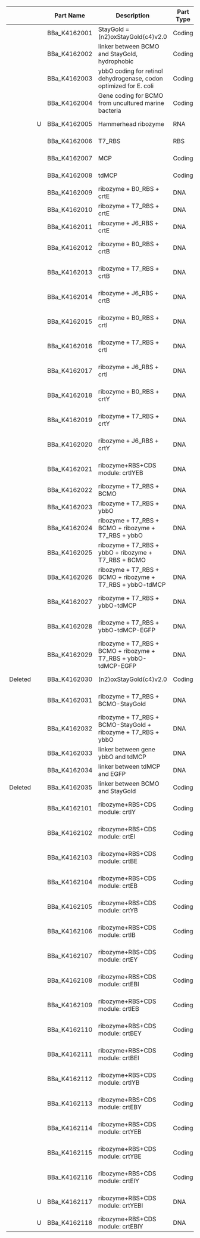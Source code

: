 | | | Part Name | Description | Part Type | Designer(s) | Length |
|----|----|----|----|----|----|----|
| |  | BBa_K4162001 | StayGold = (n2)oxStayGold(c4)v2.0 | Coding | Weiwen Chen | Length:  711 bp | 
| |  | BBa_K4162002 | linker between BCMO and StayGold, hydrophobic | Coding | Weiwen Chen | Length:  54 bp | 
| |  | BBa_K4162003 | ybbO coding for retinol dehydrogenase, codon optimized for E. coli | Coding | Yujian Song | Length:  810 bp | 
| |  | BBa_K4162004 | Gene coding for BCMO from uncultured marine bacteria | Coding | Weiwen Chen | Length:  828 bp | 
| | U | BBa_K4162005 | Hammerhead ribozyme | RNA | Weiwen Chen | Length:  57 bp | 
| |  | BBa_K4162006 | T7_RBS | RBS | Weiwen Chen | Length:  17 bp | 
| |  | BBa_K4162007 | MCP | Coding | Weiwen Chen | Length:  336 bp | 
| |  | BBa_K4162008 | tdMCP | Coding | Weiwen Chen | Length:  690 bp | 
| |  | BBa_K4162009 | ribozyme + B0_RBS + crtE | DNA | Weiwen Chen | Length:  991 bp | 
| |  | BBa_K4162010 | ribozyme + T7_RBS + crtE | DNA | Weiwen Chen | Length:  993 bp | 
| |  | BBa_K4162011 | ribozyme + J6_RBS + crtE | DNA | Weiwen Chen | Length:  981 bp | 
| |  | BBa_K4162012 | ribozyme + B0_RBS + crtB | DNA | Weiwen Chen | Length:  1012 bp | 
| |  | BBa_K4162013 | ribozyme + T7_RBS + crtB | DNA | Weiwen Chen | Length:  1014 bp | 
| |  | BBa_K4162014 | ribozyme + J6_RBS + crtB | DNA | Weiwen Chen | Length:  1002 bp | 
| |  | BBa_K4162015 | ribozyme + B0_RBS + crtI | DNA | Weiwen Chen | Length:  1561 bp | 
| |  | BBa_K4162016 | ribozyme + T7_RBS + crtI | DNA | Weiwen Chen | Length:  1563 bp | 
| |  | BBa_K4162017 | ribozyme + J6_RBS + crtI | DNA | Weiwen Chen | Length:  1551 bp | 
| |  | BBa_K4162018 | ribozyme + B0_RBS + crtY | DNA | Weiwen Chen | Length:  1231 bp | 
| |  | BBa_K4162019 | ribozyme + T7_RBS + crtY | DNA | Weiwen Chen | Length:  1233 bp | 
| |  | BBa_K4162020 | ribozyme + J6_RBS + crtY | DNA | Weiwen Chen | Length:  1221 bp | 
| |  | BBa_K4162021 | ribozyme+RBS+CDS module: crtIYEB | DNA | Weiwen Chen | Length:  4896 bp | 
| |  | BBa_K4162022 | ribozyme + T7_RBS + BCMO | DNA | Weiwen Chen | Length:  909 bp | 
| |  | BBa_K4162023 | ribozyme + T7_RBS + ybbO | DNA | Weiwen Chen | Length:  891 bp | 
| |  | BBa_K4162024 | ribozyme + T7_RBS + BCMO + ribozyme + T7_RBS + ybbO | DNA | Weiwen Chen | Length:  1800 bp | 
| |  | BBa_K4162025 | ribozyme + T7_RBS + ybbO + ribozyme + T7_RBS + BCMO | DNA | Weiwen Chen | Length:  1800 bp | 
| |  | BBa_K4162026 | ribozyme + T7_RBS + BCMO + ribozyme + T7_RBS + ybbO-tdMCP | DNA | Weiwen Chen | Length:  2508 bp | 
| |  | BBa_K4162027 | ribozyme + T7_RBS + ybbO-tdMCP | DNA | Weiwen Chen | Length:  1599 bp | 
| |  | BBa_K4162028 | ribozyme + T7_RBS + ybbO-tdMCP-EGFP | DNA | Weiwen Chen | Length:  2340 bp | 
| |  | BBa_K4162029 | ribozyme + T7_RBS + BCMO + ribozyme + T7_RBS + ybbO-tdMCP-EGFP | DNA | Weiwen Chen | Length:  3249 bp | 
| Deleted |  | BBa_K4162030 | (n2)oxStayGold(c4)v2.0 | Coding | Weiwen Chen | Length:  711 bp | 
| |  | BBa_K4162031 | ribozyme + T7_RBS + BCMO-StayGold | DNA | Weiwen Chen | Length:  1674 bp | 
| |  | BBa_K4162032 | ribozyme + T7_RBS + BCMO-StayGold + ribozyme + T7_RBS + ybbO | DNA | Weiwen Chen | Length:  2565 bp | 
| |  | BBa_K4162033 | linker between gene ybbO and tdMCP | DNA | Weiwen Chen | Length:  18 bp | 
| |  | BBa_K4162034 | linker between tdMCP and EGFP | DNA | Weiwen Chen | Length:  18 bp | 
| Deleted |  | BBa_K4162035 | linker between BCMO and StayGold | Coding | Weiwen Chen | Length:  54 bp | 
| |  | BBa_K4162101 | ribozyme+RBS+CDS module: crtIY | Coding | Weiwen Chen | Length:  2796 bp | 
| |  | BBa_K4162102 | ribozyme+RBS+CDS module: crtEI | Coding | Weiwen Chen | Length:  2556 bp | 
| |  | BBa_K4162103 | ribozyme+RBS+CDS module: crtBE | Coding | Weiwen Chen | Length:  2007 bp | 
| |  | BBa_K4162104 | ribozyme+RBS+CDS module: crtEB | Coding | Weiwen Chen | Length:  2007 bp | 
| |  | BBa_K4162105 | ribozyme+RBS+CDS module: crtYB | Coding | Weiwen Chen | Length:  2247 bp | 
| |  | BBa_K4162106 | ribozyme+RBS+CDS module: crtIB | Coding | Weiwen Chen | Length:  2577 bp | 
| |  | BBa_K4162107 | ribozyme+RBS+CDS module: crtEY | Coding | Weiwen Chen | Length:  2226 bp | 
| |  | BBa_K4162108 | ribozyme+RBS+CDS module: crtEBI | Coding | Weiwen Chen | Length:  3570 bp | 
| |  | BBa_K4162109 | ribozyme+RBS+CDS module: crtIEB | Coding | Weiwen Chen | Length:  3570 bp | 
| |  | BBa_K4162110 | ribozyme+RBS+CDS module: crtBEY | Coding | Weiwen Chen | Length:  3240 bp | 
| |  | BBa_K4162111 | ribozyme+RBS+CDS module: crtBEI | Coding | Weiwen Chen | Length:  3570 bp | 
| |  | BBa_K4162112 | ribozyme+RBS+CDS module: crtIYB | Coding | Weiwen Chen | Length:  3810 bp | 
| |  | BBa_K4162113 | ribozyme+RBS+CDS module: crtEBY | Coding | Weiwen Chen | Length:  3240 bp | 
| |  | BBa_K4162114 | ribozyme+RBS+CDS module: crtYEB | Coding | Weiwen Chen | Length:  3240 bp | 
| |  | BBa_K4162115 | ribozyme+RBS+CDS module: crtYBE | Coding | Weiwen Chen | Length:  3240 bp | 
| |  | BBa_K4162116 | ribozyme+RBS+CDS module: crtEIY | Coding | Weiwen Chen | Length:  3789 bp | 
| | U | BBa_K4162117 | ribozyme+RBS+CDS module: crtYEBI | DNA | Weiwen Chen | Length:  4836 bp | 
| | U | BBa_K4162118 | ribozyme+RBS+CDS module: crtEBIY | DNA | Weiwen Chen | | 
